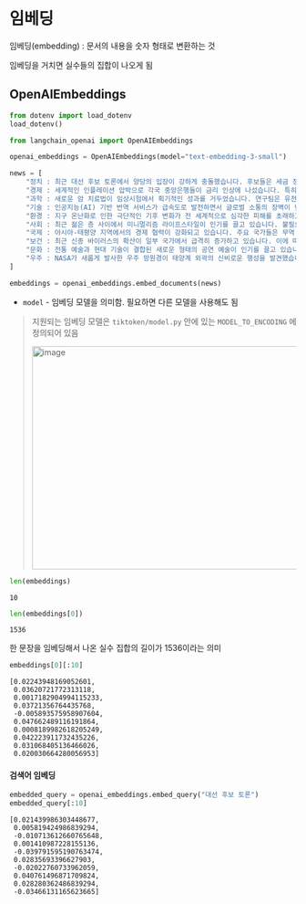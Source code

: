 ﻿# 임베딩

임베딩(embedding) : 문서의 내용을 숫자 형태로 변환하는 것

임베딩을 거치면 실수들의 집합이 나오게 됨

## OpenAIEmbeddings

```py
from dotenv import load_dotenv
load_dotenv()

from langchain_openai import OpenAIEmbeddings

openai_embeddings = OpenAIEmbeddings(model="text-embedding-3-small")

news = [
    "정치 : 최근 대선 후보 토론에서 양당의 입장이 강하게 충돌했습니다. 후보들은 세금 정책과 사회 복지 확대 여부를 두고 팽팽한 신경전을 벌였습니다. 전문가들은 이번 선거가 향후 10년간 정치 지형을 크게 변화시킬 것이라고 전망합니다.",
    "경제 : 세계적인 인플레이션 압박으로 각국 중앙은행들이 금리 인상에 나섰습니다. 특히 미국 연방준비제도는 예상보다 더 강력한 금리 인상을 단행하며 시장에 충격을 주었습니다. 이로 인해 주식과 채권 시장에서 대규모 매도세가 발생했습니다.",
    "과학 : 새로운 암 치료법이 임상시험에서 획기적인 성과를 거두었습니다. 연구팀은 유전자 편집 기술을 이용해 특정 암세포만을 표적으로 삼는 방법을 개발했습니다. 이 치료법이 상용화된다면 기존 치료법보다 부작용이 크게 줄어들 것으로 기대됩니다.",
    "기술 : 인공지능(AI) 기반 번역 서비스가 급속도로 발전하면서 글로벌 소통의 장벽이 낮아지고 있습니다. 최근 출시된 AI 번역기는 실시간으로 음성을 번역해주는 기능을 제공하며, 다양한 언어를 지원합니다. 이에 따라 다국적 비즈니스와 국제 회의의 효율성이 크게 향상될 것으로 보입니다.",
    "환경 : 지구 온난화로 인한 극단적인 기후 변화가 전 세계적으로 심각한 피해를 초래하고 있습니다. 북극 해빙이 급격히 녹고 있으며, 이로 인해 해수면 상승이 가속화되고 있습니다. 환경 단체들은 즉각적인 탄소 배출 감축이 필요하다고 경고하고 있습니다.",
    "사회 : 최근 젊은 층 사이에서 미니멀리즘 라이프스타일이 인기를 끌고 있습니다. 불필요한 물건을 줄이고 필수품만을 소유하는 이 방식은 스트레스 감소와 심리적 안정에 도움을 준다고 알려져 있습니다. 이에 따라 관련 제품과 서비스 시장도 확대되고 있습니다.",
    "국제 : 아시아-태평양 지역에서의 경제 협력이 강화되고 있습니다. 주요 국가들은 무역 장벽을 낮추고 공동 개발 프로젝트를 추진하며 상호 이익을 추구하고 있습니다. 그러나 중국과 미국 간의 갈등이 여전히 지역 안정에 큰 변수로 작용하고 있습니다.",
    "보건 : 최근 신종 바이러스의 확산이 일부 국가에서 급격히 증가하고 있습니다. 이에 따라 각국 정부는 예방접종 캠페인과 함께 강력한 방역 조치를 시행하고 있습니다. 보건 전문가들은 지속적인 모니터링과 빠른 대응이 필요하다고 강조하고 있습니다.",
    "문화 : 전통 예술과 현대 기술이 결합된 새로운 형태의 공연 예술이 인기를 끌고 있습니다. 디지털 기술을 활용한 무대 연출과 실시간 인터랙티브 요소가 관객의 몰입감을 높이고 있습니다. 이 같은 시도가 예술계에 신선한 변화를 가져오고 있습니다.",
    "우주 : NASA가 새롭게 발사한 우주 망원경이 태양계 외곽의 신비로운 행성을 발견했습니다. 과학자들은 이 행성의 대기에서 생명체의 존재를 암시하는 화합물을 발견했다고 발표했습니다. 이 발견은 우주 탐사에 새로운 이정표가 될 것으로 기대됩니다."
]

embeddings = openai_embeddings.embed_documents(news)
```

- `model` - 임베딩 모델을 의미함. 필요하면 다른 모델을 사용해도 됨

> 지원되는 임베딩 모델은 `tiktoken/model.py` 안에 있는 `MODEL_TO_ENCODING` 에 정의되어 있음
>
> <img width="476" height="391" alt="image" src="https://github.com/user-attachments/assets/588ee16d-d6b0-4bd4-b7b0-331392478305" />

```py
len(embeddings)
```

```
10
```

```py
len(embeddings[0])
```

```
1536
```

한 문장을 임베딩해서 나온 실수 집합의 길이가 1536이라는 의미

```py
embeddings[0][:10]
```

```
[0.02243948169052601,
 0.03620721772313118,
 0.0017182904994115233,
 0.03721356764435768,
 -0.005893575958907604,
 0.047662489116191864,
 0.0008189982618205249,
 0.042223911732435226,
 0.031068405136466026,
 0.020030664280056953]
```

#### 검색어 임베딩

```py
embedded_query = openai_embeddings.embed_query("대선 후보 토론")
embedded_query[:10]
```

```
[0.021439986303448677,
 0.005819424986839294,
 -0.010713612660765648,
 0.001410987228155136,
 -0.039791595190763474,
 0.02835693396627903,
 -0.02022760733962059,
 0.040761496871709824,
 0.028280362486839294,
 -0.03466131165623665]
```
